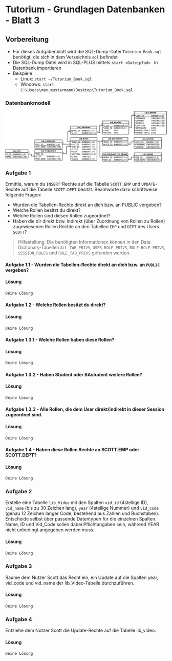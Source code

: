 # Tutorium - Grundlagen Datenbanken - Blatt 3

## Vorbereitung

* Für dieses Aufgabenblatt wird die SQL-Dump-Datei ```Tutorium_Book.sql``` benötigt, die sich in dem Verzeichnis ```sql``` befindet
* Die SQL-Dump Datei wird in SQL-PLUS mittels ```start <Dateipfad> ```  in Datenbank   importieren
* Beispiele
  * Linux: ```start ~/Tutorium_Book.sql```
  * Windows: ```start C:\Users\max.mustermann\Desktop\Tutorium_Book.sql```

### Datenbankmodell
![Datenbankmodell](./img/Schema_mit_Beziehungen.png)

### Aufgabe 1
Ermittle, warum du ```INSERT```-Rechte auf die Tabelle ```SCOTT.EMP``` und ```UPDATE```-Rechte auf die Tabelle ```SCOTT.DEPT``` besitzt.
Beantworte dazu schrittweise folgende Fragen:
* Wurden die Tabellen-Rechte direkt an dich bzw. an PUBLIC vergeben?
* Welche Rollen besitzt du direkt?
* Welche Rollen sind diesen Rollen zugeordnet?
* Haben die dir direkt bzw. indirekt (über Zuordnung von Rollen zu Rollen) zugewiesenen Rollen Rechte an den Tabellen ```EMP``` und ```DEPT``` des Users ```SCOTT```?

> Hilfestellung: Die benötigten Informationen können in den Data Dictionary-Tabellen ```ALL_TAB_PRIVS```, ```USER_ROLE_PRIVS```, ```ROLE_ROLE_PRIVS```, ```SESSION_ROLES``` und ```ROLE_TAB_PRIVS``` gefunden werden.

#### Aufgabe 1.1 - Wurden die Tabellen-Rechte direkt an dich bzw. an ```PUBLIC``` vergeben?

#### Lösung
```sql
Deine Lösung
```

#### Aufgabe 1.2 - Welche Rollen besitzt du direkt?

#### Lösung
```sql
Deine Lösung
```

#### Aufgabe 1.3.1 - Welche Rollen haben diese Rollen?

#### Lösung
```sql
Deine Lösung
```

#### Aufgabe 1.3.2 - Haben Student oder BAstudent weitere Rollen?

#### Lösung
```sql
Deine Lösung
```

#### Aufgabe 1.3.3 - Alle Rollen, die dem User direkt/indirekt in dieser Session zugeordnet sind.

#### Lösung
```sql
Deine Lösung
```

#### Aufgabe 1.4 - Haben diese Rollen Rechte an SCOTT.EMP oder SCOTT.DEPT?

#### Lösung
```sql
Deine Lösung
```

### Aufgabe 2
Erstelle eine Tabelle ```lib_Video``` mit den Spalten ```vid_id``` (4stellige ID), ```vid_name``` (bis zu 30 Zeichen lang), ```year``` (4stellige Nummer) und ```vid_code``` (genau 12 Zeichen langer Code, bestehend aus Zahlen und Buchstaben).
Entscheide selbst über passende Datentypen für die einzelnen Spalten. Name, ID und Vid_Code sollen dabei Pflichtangaben sein, während YEAR nicht unbedingt angegeben werden muss.

#### Lösung
```sql
Deine Lösung
```

### Aufgabe 3
Räume dem Nutzer Scott das Recht ein, ein Update auf die Spalten year, vid_code und vid_name der lib_Video-Tabelle durchzuführen.

#### Lösung
```sql
Deine Lösung
```

### Aufgabe 4
Entziehe dem Nutzer Scott die Update-Rechte auf die Tabelle lib_video.

#### Lösung
```sql
Deine Lösung
```
